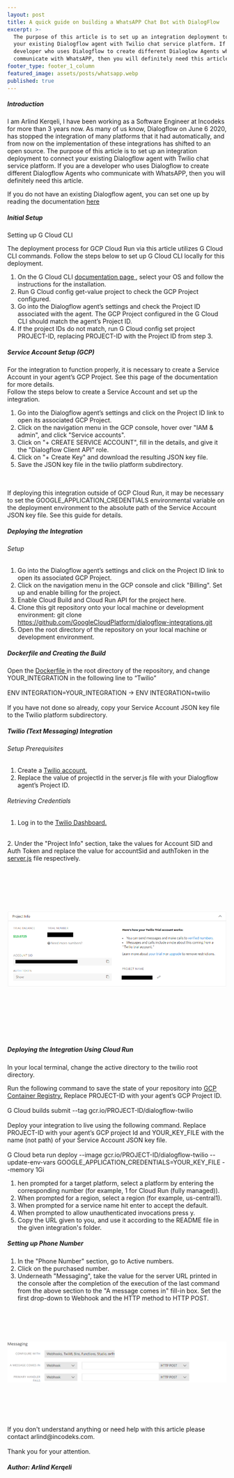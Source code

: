 ```yaml
---
layout: post
title: A quick guide on building a WhatsAPP Chat Bot with DialogFlow
excerpt: >-
  The purpose of this article is to set up an integration deployment to connect
  your existing Dialogflow agent with Twilio chat service platform. If you are a
  developer who uses Dialogflow to create different Dialoglow Agents who
  communicate with WhatsAPP, then you will definitely need this article.
footer_type: footer_1_column
featured_image: assets/posts/whatsapp.webp
published: true
---
```

##### Introduction

I am Arlind Kerqeli, I have been working as a Software Engineer at Incodeks for more than 3 years now. As many of us know, Dialogflow on June 6  2020, has stopped the integration of many platforms that it had automatically, and from now on the implementation of these integrations has shifted to an open source. The purpose of this article is to set up an integration deployment to connect your existing Dialogflow agent with Twilio chat service platform. If you are a developer who uses Dialogflow to create different Dialogflow Agents who communicate with WhatsAPP, then you will definitely need this article.

If you do not have an existing Dialogflow agent, you can set one up by reading the documentation <a href="https://cloud.google.com/dialogflow/docs/" target="_blank">here</a>

##### Initial Setup
Setting up G Cloud CLI

The deployment process for GCP Cloud Run via this article utilizes G Cloud CLI commands. Follow the steps below to set up G Cloud CLI locally for this deployment.

1. On the G Cloud CLI <a href="https://cloud.google.com/sdk/docs/quickstarts">documentation page </a>, select your OS and follow the instructions for the installation.
2. Run G Cloud config get-value project to check the GCP Project configured.
3. Go into the Dialogflow agent’s settings and check the Project ID associated with the agent. The GCP Project configured in the G Cloud CLI should match the agent’s Project ID.
4. If the project IDs do not match, run G Cloud config set project PROJECT-ID, replacing PROJECT-ID with the Project ID from step 3.


##### Service Account Setup (GCP)
For the integration to function properly, it is necessary to create a Service Account in your agent’s GCP Project. See this page of the documentation for more details.
<br>
Follow the steps below to create a Service Account and set up the integration.
<br>
1. Go into the Dialogflow agent’s settings and click on the Project ID link to open its associated GCP Project.
2. Click on the navigation menu in the GCP console, hover over "IAM & admin", and click "Service accounts".
3. Click on "+ CREATE SERVICE ACCOUNT", fill in the details, and give it the "Dialogflow Client API" role.
4. Click on "+ Create Key" and download the resulting JSON key file.
5. Save the JSON key file in the twilio platform subdirectory.
<br>
<br>
If deploying this integration outside of GCP Cloud Run, it may be necessary to set the GOOGLE_APPLICATION_CREDENTIALS environmental variable on the deployment environment to the absolute path of the Service Account JSON key file. See this guide for details.

#####  Deploying the Integration
###### Setup

1. Go into the Dialogflow agent’s settings and click on the Project ID link to open its associated GCP Project.
2. Click on the navigation menu in the GCP console and click "Billing". Set up and enable billing for the project.
3. Enable Cloud Build and Cloud Run API for the project here.
4. Clone this git repository onto your local machine or development environment: git clone https://github.com/GoogleCloudPlatform/dialogflow-integrations.git
5. Open the root directory of the repository on your local machine or development environment.

##### Dockerfile and Creating the Build

Open the <a href="https://github.com/GoogleCloudPlatform/dialogflow-integrations/blob/03676af04840c21c12e2590393d5542602591bee/Dockerfile#L9" target="_blank">Dockerfile </a> in the root directory of the repository, and change YOUR_INTEGRATION in the following line to “Twilio”
<br>
<br>
   ENV INTEGRATION=YOUR_INTEGRATION  → ENV INTEGRATION=twilio
   <br>
<br>
If you have not done so already, copy your Service Account JSON key file to the Twilio platform subdirectory.


##### Twilio (Text Messaging) Integration
###### Setup Prerequisites

1. Create a <a href="https://www.twilio.com/try-twilio" target="_blank">Twilio account.</a>
2. Replace the value of projectId in the server.js file with your Dialogflow agent’s Project ID.

###### Retrieving Credentials

1. Log in to the <a href="https://www.twilio.com/console">Twilio Dashboard.</a>
<br>
2. Under the "Project Info" section, take the values for Account SID and Auth Token and replace the value for accountSid and authToken in the <a href="https://github.com/GoogleCloudPlatform/dialogflow-integrations/blob/03676af04840c21c12e2590393d5542602591bee/twilio/server.js#L34-L35" target="_blank">server.js</a> file respectively. 
<br>
<img src="/assets/posts/unnamed11.png" style="width: 100%;height: 400px; object-fit:contain">

##### Deploying the Integration Using Cloud Run

In your local terminal, change the active directory to the twilio root directory.

Run the following command to save the state of your repository into <a href="https://console.cloud.google.com/gcr/" target="_blank">GCP Container Registry.</a> Replace PROJECT-ID with your agent’s GCP Project ID.
<br><br>
G Cloud builds submit --tag gcr.io/PROJECT-ID/dialogflow-twilio
<br><br>
Deploy your integration to live using the following command. Replace PROJECT-ID with your agent’s GCP project Id and YOUR_KEY_FILE with the name (not path) of your Service Account JSON key file.
<br><br>
G Cloud beta run deploy --image gcr.io/PROJECT-ID/dialogflow-twilio --update-env-vars GOOGLE_APPLICATION_CREDENTIALS=YOUR_KEY_FILE 
--memory 1Gi

1. hen prompted for a target platform, select a platform by entering the corresponding number (for example, 1 for Cloud Run (fully managed)).
2. When prompted for a region, select a region (for example, us-central1).
3. When prompted for a service name hit enter to accept the default.
4. When prompted to allow unauthenticated invocations press y.
5. Copy the URL given to you, and use it according to the README file in the given integration's folder.



##### Setting up Phone Number
1. In the "Phone Number" section, go to Active numbers.
2. Click on the purchased number.
3. Underneath "Messaging", take the value for the server URL printed in the console after the completion of the execution of the last command from the above section to the "A message comes in" fill-in box. Set the first drop-down to Webhook and the HTTP method to HTTP POST.
<img src="/assets/posts/unnamed12.png" style="width: 100%;height: 250px; object-fit:contain">
<br><br>
If you don't understand anything or need help with this article please contact arlind@incodeks.com.
<br><br>
Thank you for your attention.

 

 
##### Author: Arlind Kerqeli
